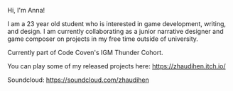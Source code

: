 Hi, I'm Anna!

I am a 23 year old student who is interested in game development, writing, and design. I am currently collaborating as a junior narrative designer and game composer on projects in my free time outside of university.

Currently part of Code Coven's IGM Thunder Cohort.

You can play some of my released projects here: https://zhaudihen.itch.io/

Soundcloud: https://soundcloud.com/zhaudihen
